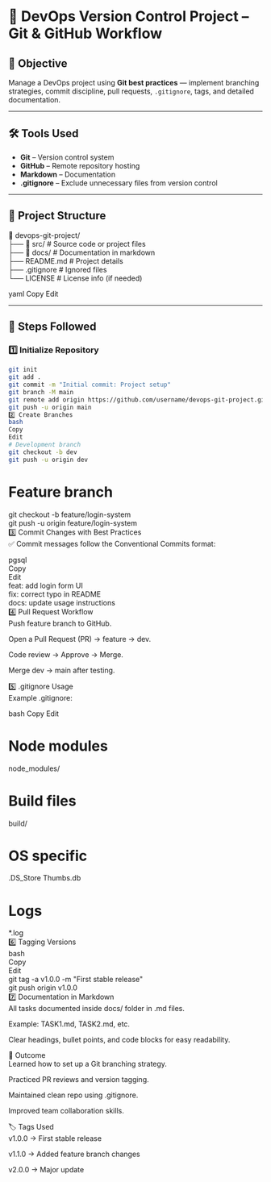# 🚀 DevOps Version Control Project – Git & GitHub Workflow

## 📌 Objective
Manage a DevOps project using **Git best practices** — implement branching strategies, commit discipline, pull requests, `.gitignore`, tags, and detailed documentation.

---

## 🛠 Tools Used
- **Git** – Version control system  
- **GitHub** – Remote repository hosting  
- **Markdown** – Documentation  
- **.gitignore** – Exclude unnecessary files from version control  

---

## 📂 Project Structure <br>
📁 devops-git-project/<br>
├── 📁 src/ # Source code or project files <br>
├── 📁 docs/ # Documentation in markdown <br>
├── README.md # Project details <br>
├── .gitignore # Ignored files <br>
└── LICENSE # License info (if needed) 

yaml
Copy
Edit

---

## 📌 Steps Followed

### **1️⃣ Initialize Repository**
```bash
git init
git add .
git commit -m "Initial commit: Project setup"
git branch -M main
git remote add origin https://github.com/username/devops-git-project.git
git push -u origin main
2️⃣ Create Branches
bash
Copy
Edit
# Development branch
git checkout -b dev
git push -u origin dev
```
# Feature branch <br>
git checkout -b feature/login-system <br>
git push -u origin feature/login-system <br>
3️⃣ Commit Changes with Best Practices <br>
✅ Commit messages follow the Conventional Commits format: <br>

pgsql <br>
Copy <br>
Edit <br> 
feat: add login form UI <br>
fix: correct typo in README <br> 
docs: update usage instructions <br>
4️⃣ Pull Request Workflow <br>
Push feature branch to GitHub. <br> 

Open a Pull Request (PR) → feature → dev. <br>

Code review → Approve → Merge. <br>

Merge dev → main after testing. <br>

5️⃣ .gitignore Usage <br>
Example .gitignore:

bash
Copy
Edit
# Node modules
node_modules/

# Build files
build/

# OS specific
.DS_Store
Thumbs.db

# Logs <br>
*.log <br>
6️⃣ Tagging Versions <br>
bash <br>
Copy <br>
Edit <br>
git tag -a v1.0.0 -m "First stable release" <br>
git push origin v1.0.0 <br>
7️⃣ Documentation in Markdown <br>
All tasks documented inside docs/ folder in .md files. <br>

Example: TASK1.md, TASK2.md, etc. <br>

Clear headings, bullet points, and code blocks for easy readability. <br>

📜 Outcome <br>
Learned how to set up a Git branching strategy.<br>

Practiced PR reviews and version tagging. <br>
 
Maintained clean repo using .gitignore. <br>

Improved team collaboration skills. <br>

🏷 Tags Used <br>
v1.0.0 → First stable release <br> 

v1.1.0 → Added feature branch changes <br>

v2.0.0 → Major update <br>

